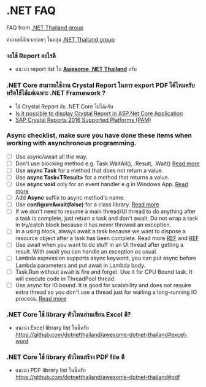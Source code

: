 # .NET FAQ 
FAQ from [.NET Thailand group](https://www.facebook.com/groups/dotnetthailand)

คำถามที่มักเจอบ่อยๆ ในกลุ่ม [.NET Thailand group](https://www.facebook.com/groups/dotnetthailand)

### จะใช้ Report อะไรดี
- แนะนำ report list ใน [**Awesome .NET Thailand**](https://github.com/dotnetthailand/awesome-dotnet-thailand#report) ครับ

### .NET Core สามารถใช้งาน Crystal Report ในการ export PDF ได้ไหมครับ หรือใช้ได้แค่เฉพาะ .NET Framework ?
- ใช้ Crystal Report กับ .NET Core ไม่ได้ครับ
- [Is it possible to display Crystal Report in ASP.Net Core Application](https://forums.asp.net/post/6236009.aspx)
- [SAP Crystal Reports 2016 Supported Platforms (PAM)](https://www.sap.com/documents/2016/04/3050374d-6a7c-0010-82c7-eda71af511fa.html)

### Async checklist, make sure you have done these items when working with asynchronous programming.
- [ ] Use async/await all the way.
- [ ] Don't use blocking method e.g. Task.WaitAll(), .Result, .Wait() [Read more](https://blog.stephencleary.com/2012/07/dont-block-on-async-code.html)
- [ ] Use **async Task** for a method that does not return a value.
- [ ] Use **async Task\<TResult\>** for a method that returns a value.
- [ ] Use **async void** only for an event handler e.g in Windows App. [Read more](https://app.pluralsight.com/guides/returning-void-from-c-async-method) 
- [ ] Add **Async** suffix to async method's name.
- [ ] Use **configureAwait(false)** for a class library. [Read more](https://app.pluralsight.com/guides/advanced-tips-using-task-run-async-wait#module-dontcontinueonthemainthreadunnecessarily)
- [ ] If we don't need to resume a main thread/UI thread to do anything after a task is complete, just return a task and don't await. 
  Do not wrap a task in try/catch block because it has never throwed an exception.
- [ ] In a using block, always await a task because we want to dispose a resource object after a task has been complete. Read more [REF](https://stackoverflow.com/a/19103343/1872200) and [REF](http://www.thebillwagner.com/blog/Item/2017-05-03-ThecuriouscaseofasyncawaitandIDisposable)
- [ ] Use await when you want to do stuff in an UI thread after getting a result. With await you can handle an exception as usual.
- [ ] Lambda expression supports async keyword, you can put async before Lambda parameters and put await in Lambda body.
- [ ] Task.Run without await is fire and forget. Use it for CPU Bound task. It will execute code in ThreadPool thread.
- [ ] Use async for IO bound. It is good for scalability and does not require extra thread so you don't use a thread just for waiting a long-running IO process. [Read more](https://app.pluralsight.com/guides/using-task-run-async-await)

### .NET Core ใช้ library ตัวไหนอ่านเขียน Excel ดี?
- แนะนำ Excel library list ในนี้ครับ https://github.com/dotnetthailand/awesome-dotnet-thailand#excel-word

### .NET Core ใช้ library ตัวไหนสร้าง PDF file ดี
- แนะนำ PDF library list ในนี้ครับ https://github.com/dotnetthailand/awesome-dotnet-thailand#pdf